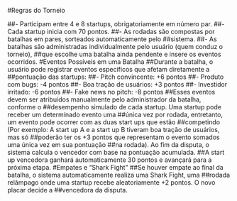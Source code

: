 #Regras do Torneio 

##- Participam entre 4 e 8 startups, obrigatoriamente em número par. 
##- Cada startup inicia com 70 pontos. 
##- As rodadas são compostas por batalhas em pares, sorteados automaticamente pelo 
##sistema. 
##- As batalhas são administradas individualmente pelo usuário (quem conduz o torneio), 
##que escolhe uma batalha ainda pendente e insere os eventos ocorridos. 
#Eventos Possíveis em uma Batalha 
##Durante a batalha, o usuário pode registrar eventos específicos que afetam diretamente a 
##pontuação das startups: 
##- Pitch convincente: +6 pontos 
##- Produto com bugs: -4 pontos 
##- Boa tração de usuários: +3 pontos 
##- Investidor irritado: -6 pontos 
##- Fake news no pitch: -8 pontos 
##Esses eventos devem ser atribuídos manualmente pelo administrador da batalha, conforme o 
##desempenho simulado de cada startup. Uma startup pode receber um determinado evento uma 
##única vez por rodada, entretanto, um evento pode ocorrer com as duas start ups que estão 
##competindo (Por exemplo: A start up A e a start up B tiveram boa tração de usuários, mas só 
##poderão ter os +3 pontos que representam o evento somados uma única vez em sua pontuação 
##na rodada). Ao fim da disputa, o sistema calcula o vencedor com base na pontuação acumulada. 
##A start up vencedora ganhará automaticamente 30 pontos e avançará para a próxima etapa. 
#Empates e “Shark Fight” 
##Se houver empate ao final da batalha, o sistema automaticamente realiza uma Shark Fight, uma 
##rodada relâmpago onde uma startup recebe aleatoriamente +2 pontos. O novo placar decide a 
##vencedora da disputa. 
